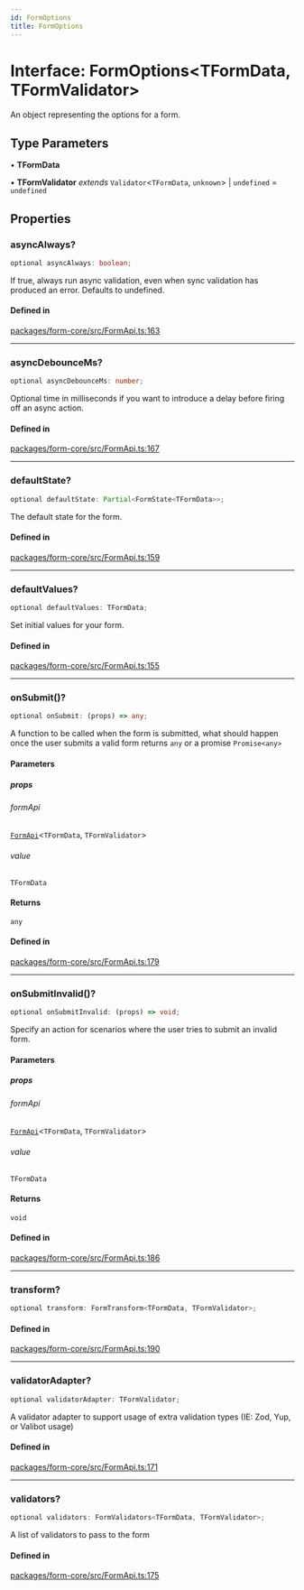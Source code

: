 ```yaml
---
id: FormOptions
title: FormOptions
---
```


# Interface: FormOptions\<TFormData, TFormValidator\>

An object representing the options for a form.

## Type Parameters

• **TFormData**

• **TFormValidator** *extends* `Validator`\<`TFormData`, `unknown`\> \| `undefined` = `undefined`

## Properties

### asyncAlways?

```ts
optional asyncAlways: boolean;
```

If true, always run async validation, even when sync validation has produced an error. Defaults to undefined.

#### Defined in

[packages/form-core/src/FormApi.ts:163](https://github.com/TanStack/Formblob/main/packages/form-core/src/FormApi.ts#L163)

***

### asyncDebounceMs?

```ts
optional asyncDebounceMs: number;
```

Optional time in milliseconds if you want to introduce a delay before firing off an async action.

#### Defined in

[packages/form-core/src/FormApi.ts:167](https://github.com/TanStack/Formblob/main/packages/form-core/src/FormApi.ts#L167)

***

### defaultState?

```ts
optional defaultState: Partial<FormState<TFormData>>;
```

The default state for the form.

#### Defined in

[packages/form-core/src/FormApi.ts:159](https://github.com/TanStack/Formblob/main/packages/form-core/src/FormApi.ts#L159)

***

### defaultValues?

```ts
optional defaultValues: TFormData;
```

Set initial values for your form.

#### Defined in

[packages/form-core/src/FormApi.ts:155](https://github.com/TanStack/Formblob/main/packages/form-core/src/FormApi.ts#L155)

***

### onSubmit()?

```ts
optional onSubmit: (props) => any;
```

A function to be called when the form is submitted, what should happen once the user submits a valid form returns `any` or a promise `Promise<any>`

#### Parameters

##### props

###### formApi

[`FormApi`](../classes/formapi.md)\<`TFormData`, `TFormValidator`\>

###### value

`TFormData`

#### Returns

`any`

#### Defined in

[packages/form-core/src/FormApi.ts:179](https://github.com/TanStack/Formblob/main/packages/form-core/src/FormApi.ts#L179)

***

### onSubmitInvalid()?

```ts
optional onSubmitInvalid: (props) => void;
```

Specify an action for scenarios where the user tries to submit an invalid form.

#### Parameters

##### props

###### formApi

[`FormApi`](../classes/formapi.md)\<`TFormData`, `TFormValidator`\>

###### value

`TFormData`

#### Returns

`void`

#### Defined in

[packages/form-core/src/FormApi.ts:186](https://github.com/TanStack/Formblob/main/packages/form-core/src/FormApi.ts#L186)

***

### transform?

```ts
optional transform: FormTransform<TFormData, TFormValidator>;
```

#### Defined in

[packages/form-core/src/FormApi.ts:190](https://github.com/TanStack/Formblob/main/packages/form-core/src/FormApi.ts#L190)

***

### validatorAdapter?

```ts
optional validatorAdapter: TFormValidator;
```

A validator adapter to support usage of extra validation types (IE: Zod, Yup, or Valibot usage)

#### Defined in

[packages/form-core/src/FormApi.ts:171](https://github.com/TanStack/Formblob/main/packages/form-core/src/FormApi.ts#L171)

***

### validators?

```ts
optional validators: FormValidators<TFormData, TFormValidator>;
```

A list of validators to pass to the form

#### Defined in

[packages/form-core/src/FormApi.ts:175](https://github.com/TanStack/Formblob/main/packages/form-core/src/FormApi.ts#L175)
